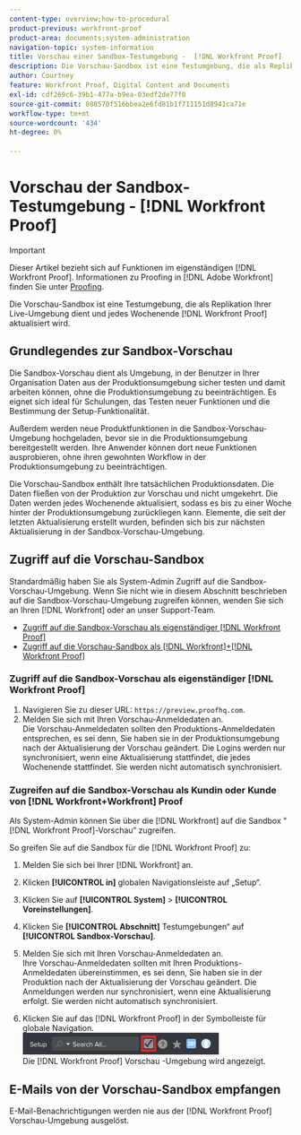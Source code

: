 ```yaml
---
content-type: overview;how-to-procedural
product-previous: workfront-proof
product-area: documents;system-administration
navigation-topic: system-information
title: Vorschau einer Sandbox-Testumgebung -  [!DNL Workfront Proof]
description: Die Vorschau-Sandbox ist eine Testumgebung, die als Replikat Ihrer Live-Umgebung dient und jedes Wochenende aktualisiert wird [!DNL Workfront Proof].
author: Courtney
feature: Workfront Proof, Digital Content and Documents
exl-id: cdf269c6-39b1-477a-b9ea-03edf2de77f0
source-git-commit: 088570f516bbea2e6fd81b1f711151d8941ca71e
workflow-type: tm+mt
source-wordcount: '434'
ht-degree: 0%

---
```


# Vorschau der Sandbox-Testumgebung - [!DNL Workfront Proof]

>[!IMPORTANT]
>
>Dieser Artikel bezieht sich auf Funktionen im eigenständigen [!DNL Workfront Proof]. Informationen zu Proofing in [!DNL Adobe Workfront] finden Sie unter [Proofing](../../../review-and-approve-work/proofing/proofing.md).

Die Vorschau-Sandbox ist eine Testumgebung, die als Replikation Ihrer Live-Umgebung dient und jedes Wochenende [!DNL Workfront Proof] aktualisiert wird.

## Grundlegendes zur Sandbox-Vorschau

Die Sandbox-Vorschau dient als Umgebung, in der Benutzer in Ihrer Organisation Daten aus der Produktionsumgebung sicher testen und damit arbeiten können, ohne die Produktionsumgebung zu beeinträchtigen. Es eignet sich ideal für Schulungen, das Testen neuer Funktionen und die Bestimmung der Setup-Funktionalität.

Außerdem werden neue Produktfunktionen in die Sandbox-Vorschau-Umgebung hochgeladen, bevor sie in die Produktionsumgebung bereitgestellt werden. Ihre Anwender können dort neue Funktionen ausprobieren, ohne ihren gewohnten Workflow in der Produktionsumgebung zu beeinträchtigen.

Die Vorschau-Sandbox enthält Ihre tatsächlichen Produktionsdaten. Die Daten fließen von der Produktion zur Vorschau und nicht umgekehrt. Die Daten werden jedes Wochenende aktualisiert, sodass es bis zu einer Woche hinter der Produktionsumgebung zurückliegen kann. Elemente, die seit der letzten Aktualisierung erstellt wurden, befinden sich bis zur nächsten Aktualisierung in der Sandbox-Vorschau-Umgebung.

## Zugriff auf die Vorschau-Sandbox

Standardmäßig haben Sie als System-Admin Zugriff auf die Sandbox-Vorschau-Umgebung. Wenn Sie nicht wie in diesem Abschnitt beschrieben auf die Sandbox-Vorschau-Umgebung zugreifen können, wenden Sie sich an Ihren [!DNL Workfront] oder an unser Support-Team.

* [Zugriff auf die Sandbox-Vorschau als eigenständiger  [!DNL Workfront Proof] &#x200B;](#accessing-the-preview-sandbox-as-a-stand-alone-workfront-proof-customer)
* [Zugriff auf die Vorschau-Sandbox als  [!DNL Workfront]+[!DNL Workfront Proof] &#x200B;](#accessing-the-preview-sandbox-as-a-workfrontworkfront-proof-customer)

### Zugriff auf die Sandbox-Vorschau als eigenständiger [!DNL Workfront Proof]

1. Navigieren Sie zu dieser URL: `https://preview.proofhq.com`.
1. Melden Sie sich mit Ihren Vorschau-Anmeldedaten an.\
   Die Vorschau-Anmeldedaten sollten den Produktions-Anmeldedaten entsprechen, es sei denn, Sie haben sie in der Produktionsumgebung nach der Aktualisierung der Vorschau geändert. Die Logins werden nur synchronisiert, wenn eine Aktualisierung stattfindet, die jedes Wochenende stattfindet. Sie werden nicht automatisch synchronisiert.

### Zugreifen auf die Sandbox-Vorschau als Kundin oder Kunde von [!DNL Workfront+Workfront] Proof

Als System-Admin können Sie über die [!DNL Workfront] auf die Sandbox &quot;[!DNL Workfront Proof]-Vorschau“ zugreifen.

So greifen Sie auf die Sandbox für die [!DNL Workfront Proof] zu:

1. Melden Sie sich bei Ihrer [!DNL Workfront] an.
1. Klicken **[!UICONTROL in]** globalen Navigationsleiste auf „Setup“.
1. Klicken Sie auf **[!UICONTROL System]** > **[!UICONTROL Voreinstellungen]**.

1. Klicken Sie **[!UICONTROL Abschnitt]** Testumgebungen“ auf **[!UICONTROL Sandbox-Vorschau]**.

1. Melden Sie sich mit Ihren Vorschau-Anmeldedaten an.\
   Ihre Vorschau-Anmeldedaten sollten mit Ihren Produktions-Anmeldedaten übereinstimmen, es sei denn, Sie haben sie in der Produktion nach der Aktualisierung der Vorschau geändert. Die Anmeldungen werden nur synchronisiert, wenn eine Aktualisierung erfolgt. Sie werden nicht automatisch synchronisiert.
1. Klicken Sie auf das [!DNL Workfront Proof] in der Symbolleiste für globale Navigation.\
   ![PROOF_ACCESS_PROOFHQ.png](assets/proof-access-proofhq-350x39.png)\
   Die [!DNL Workfront Proof] Vorschau -Umgebung wird angezeigt.

## E-Mails von der Vorschau-Sandbox empfangen

E-Mail-Benachrichtigungen werden nie aus der [!DNL Workfront Proof] Vorschau-Umgebung ausgelöst.
